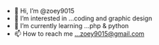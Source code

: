 - 👋 Hi, I’m @zoey9015
- 👀 I’m interested in ...coding and graphic design
- 🌱 I’m currently learning ...php & python
- 📫 How to reach me ...zoey9015@gmail.com

<!---
zoey9015/zoey9015 is a ✨ special ✨ repository because its `README.md` (this file) appears on your GitHub profile.
You can click the Preview link to take a look at your changes.
--->
